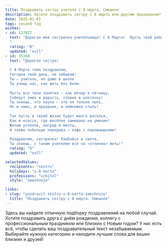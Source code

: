 ```yaml
---
title: Поздравить сестру учителя с 8 марта. Смешное
description: Хотите поздравить сестру с 8 марта или другим праздником? Наш ИИ создаст незабываемое поздравление, а вы обязательно выделитесь среди других.  
date: 2025-01-01
tags: second tag
wishes:
- id: 127027
  text: "Дорогая моя сестричка-учительница! С 8 Марта!  Пусть твой рабочий год будет полон радости (от хороших оценок учеников, разумеется!), а каникулы –  веселья и безграничного отдыха от бесконечных проверок тетрадей и сочинений!  Желаю тебе море терпения (которое, надеюсь, не иссякнет до конца учебного года!),  океан позитива и чтобы все твои ученики были… ну, хотя бы немного послушными! 😉
  "
  rating: "0"
  updated: "null"
- id: 35360
  text: "Дорогая сестра!
  
  С 8 Марта тебя поздравляю,
  Сегодня твой день, не забываю!
  Ты — учитель, но даже в школе
  Ты учишь нас, как жить без боли.
  
  Пусть все твои занятия — как вечер в пятницу,
  Соберут смех и радость, словно в клеточку!
  Ты знаешь, что наука — это не только пыль,
  Но и смех, и праздник, и немножко стыль!
  
  Так пусть в твоей жизни будет много веселья,
  Как в классе, где весёлое замешано на умении!
  Желаю успехов, наград и мечты,
  А также побольше перерыва — кофе с пирожнышками!
  
  Поздравляю, сестричка! Улыбайся и свети,
  Ты знаешь, с таким учителем все на «отлично» жить!"
  rating: "0"
  updated: "null"

selectedValues:
  recipients: "sestru"
  holidays: "s-8-marta"
  professions: "uchitel"
  style: "smeshnoje"

links:
- slug: "pozdravit-sestru-s-8-marta-smeshnoje"
  title: "Поздравить сестру с 8 марта. Смешное"
---
```


Здесь вы найдете отличную подборку поздравлений на любой случай.
Хотите поздравить друга с днём рождения, коллегу с профессиональным праздником или близких с Новым годом? У нас есть всё, чтобы сделать ваш поздравительный текст незабываемым. Выбирайте нужную категорию и находите лучшие слова для ваших близких и друзей!
